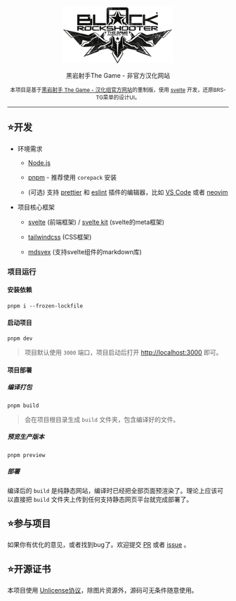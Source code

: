 <p align="center">
  <a href="https://brstg.org" target="_blank">
    <picture>
      <source media="(prefers-color-scheme: dark)" srcset="https://raw.githubusercontent.com/project-brs-the-game/hanhua-official-remake/refs/heads/main/.github/logo-light.png">
      <source media="(prefers-color-scheme: light)" srcset="https://raw.githubusercontent.com/project-brs-the-game/hanhua-official-remake/refs/heads/main/.github/logo-dark.png">
      <img alt="Black Rock Shooter - The Game" src="https://raw.githubusercontent.com/project-brs-the-game/hanhua-official-remake/refs/heads/main/.github/logo-dark.png" width="250" height="130" style="max-width: 100%;">
    </picture>
  </a>
</p>

<p align="center">
  黑岩射手The Game - 非官方汉化网站
</p>

<p align="center" style="font-size: 12px">
  本项目是基于<a href="https://hysshh.github.io/" target="_blank">黑岩射手 The Game - 汉化组官方网站</a>的重制版，使用 <a href="https://svelte.dev/" target="_blank">svelte</a> 开发，还原BRS-TG菜单的设计UI。
</p>

---

## ⭐开发

- 环境需求

  - [Node.js](https://nodejs.org/)

  - [pnpm](https://pnpm.io/installation#using-corepack) - 推荐使用 `corepack` 安装

  - (可选) 支持 [prettier](https://prettier.io/) 和 [eslint](https://eslint.org/) 插件的编辑器，比如 [VS Code](https://code.visualstudio.com/) 或者 [neovim](https://neovim.io/)

- 项目核心框架

  - [svelte](https://svelte.dev/) (前端框架) / [svelte kit](https://svelte.dev/docs/kit/introduction) (svelte的meta框架)

  - [tailwindcss](https://tailwindcss.com/) (CSS框架)

  - [mdsvex](https://mdsvex.pngwn.io/) (支持svelte组件的markdown库)

### 项目运行

#### 安装依赖

```console
pnpm i --frozen-lockfile
```

#### 启动项目

```console
pnpm dev
```

> 项目默认使用 `3000` 端口，项目启动后打开 [http://localhost:3000](http://localhost:3000) 即可。

#### 项目部署

##### 编译打包

```console
pnpm build
```

> 会在项目根目录生成 `build` 文件夹，包含编译好的文件。

##### 预览生产版本

```console
pnpm preview
```

##### 部署

编译后的 `build` 是纯静态网站，编译时已经把全部页面预渲染了。理论上应该可以直接把 `build` 文件夹上传到任何支持静态网页平台就完成部署了。

## ⭐参与项目

如果你有优化的意见，或者找到bug了。欢迎提交 [PR](https://github.com/project-brs-the-game/hanhua-official-remake/pulls) 或者 [issue](https://github.com/project-brs-the-game/hanhua-official-remake/issues/new) 。

## ⭐开源证书

本项目使用 [Unlicense协议](https://github.com/project-brs-the-game/hanhua-official-remake/blob/main/LICENSE)，除图片资源外，源码可无条件随意使用。
